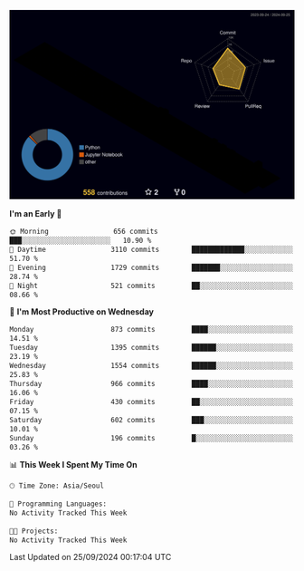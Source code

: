 <!-- ![Header](./github-header-image.png) -->

<!-- <div align="center">
  <img src="https://ziadoua.github.io/m3-Markdown-Badges/badges/FastAPI/fastapi1.svg" />&nbsp
  <img src="https://ziadoua.github.io/m3-Markdown-Badges/badges/Git/git1.svg" />&nbsp
  <img src="https://ziadoua.github.io/m3-Markdown-Badges/badges/Linux/linux2.svg" />&nbsp
  <img src="https://ziadoua.github.io/m3-Markdown-Badges/badges/PostgreSQL/postgresql3.svg" />&nbsp
  <img src="https://ziadoua.github.io/m3-Markdown-Badges/badges/Python/python3.svg" />&nbsp
</div> -->

![](./profile-3d-contrib/profile-night-rainbow.svg)

<!--START_SECTION:waka-->
**I'm an Early 🐤** 

```text
🌞 Morning                656 commits         ███░░░░░░░░░░░░░░░░░░░░░░   10.90 % 
🌆 Daytime                3110 commits        █████████████░░░░░░░░░░░░   51.70 % 
🌃 Evening                1729 commits        ███████░░░░░░░░░░░░░░░░░░   28.74 % 
🌙 Night                  521 commits         ██░░░░░░░░░░░░░░░░░░░░░░░   08.66 % 
```
📅 **I'm Most Productive on Wednesday** 

```text
Monday                   873 commits         ████░░░░░░░░░░░░░░░░░░░░░   14.51 % 
Tuesday                  1395 commits        ██████░░░░░░░░░░░░░░░░░░░   23.19 % 
Wednesday                1554 commits        ██████░░░░░░░░░░░░░░░░░░░   25.83 % 
Thursday                 966 commits         ████░░░░░░░░░░░░░░░░░░░░░   16.06 % 
Friday                   430 commits         ██░░░░░░░░░░░░░░░░░░░░░░░   07.15 % 
Saturday                 602 commits         ███░░░░░░░░░░░░░░░░░░░░░░   10.01 % 
Sunday                   196 commits         █░░░░░░░░░░░░░░░░░░░░░░░░   03.26 % 
```


📊 **This Week I Spent My Time On** 

```text
🕑︎ Time Zone: Asia/Seoul

💬 Programming Languages: 
No Activity Tracked This Week

🐱‍💻 Projects: 
No Activity Tracked This Week
```


 Last Updated on 25/09/2024 00:17:04 UTC
<!--END_SECTION:waka-->




